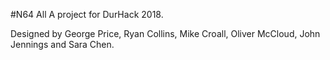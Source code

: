 #N64 All
A project for DurHack 2018.

Designed by George Price, Ryan Collins, Mike Croall, Oliver McCloud, John Jennings and Sara Chen.


